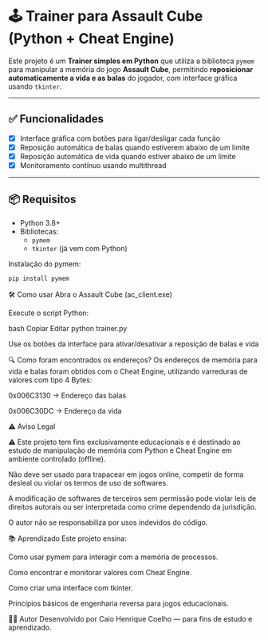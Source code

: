 # 🕹️ Trainer para Assault Cube (Python + Cheat Engine)

Este projeto é um **Trainer simples em Python** que utiliza a biblioteca `pymem` para manipular a memória do jogo **Assault Cube**, permitindo **reposicionar automaticamente a vida e as balas** do jogador, com interface gráfica usando `tkinter`.

---

## ✅ Funcionalidades

- [x] Interface gráfica com botões para ligar/desligar cada função
- [x] Reposição automática de balas quando estiverem abaixo de um limite
- [x] Reposição automática de vida quando estiver abaixo de um limite
- [x] Monitoramento contínuo usando multithread

---

## 📦 Requisitos

- Python 3.8+
- Bibliotecas:
  - `pymem`
  - `tkinter` (já vem com Python)

Instalação do pymem:

```bash
pip install pymem

```

🛠️ Como usar
Abra o Assault Cube (ac_client.exe)

Execute o script Python:

bash
Copiar
Editar
python trainer.py

Use os botões da interface para ativar/desativar a reposição de balas e vida

🔍 Como foram encontrados os endereços?
Os endereços de memória para vida e balas foram obtidos com o Cheat Engine, utilizando varreduras de valores com tipo 4 Bytes:

0x006C3130 → Endereço das balas

0x006C30DC → Endereço da vida

⚠️ Aviso Legal

⚠️ Este projeto tem fins exclusivamente educacionais e é destinado ao estudo de manipulação de memória com Python e Cheat Engine em ambiente controlado (offline).

Não deve ser usado para trapacear em jogos online, competir de forma desleal ou violar os termos de uso de softwares.

A modificação de softwares de terceiros sem permissão pode violar leis de direitos autorais ou ser interpretada como crime dependendo da jurisdição.

O autor não se responsabiliza por usos indevidos do código.

📚 Aprendizado
Este projeto ensina:

Como usar pymem para interagir com a memória de processos.

Como encontrar e monitorar valores com Cheat Engine.

Como criar uma interface com tkinter.

Princípios básicos de engenharia reversa para jogos educacionais.

👨‍💻 Autor
Desenvolvido por Caio Henrique Coelho — para fins de estudo e aprendizado.
